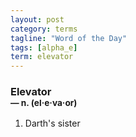 ```yaml
---
layout: post
category: terms
tagline: "Word of the Day"
tags: [alpha_e]
term: elevator
---
```


<h3>Elevator<br/> <small>&mdash; n. (el<span>&middot;</span>e<span>&middot;</span>va<span>&middot;</span>or)</small></h3>
<p><ol>
<li>Darth's sister</li>
</ol></p>
